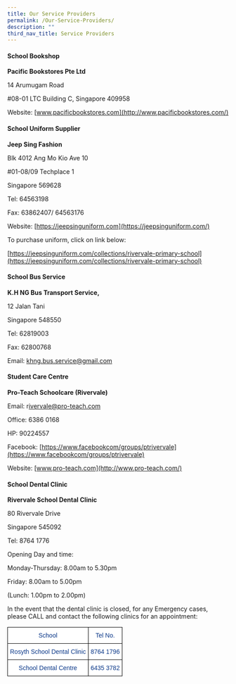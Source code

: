 ```yaml
---
title: Our Service Providers
permalink: /Our-Service-Providers/
description: ""
third_nav_title: Service Providers
---
```

#### **School Bookshop**


**Pacific Bookstores Pte Ltd**

14 Arumugam Road

#08-01 LTC Building C,&nbsp;Singapore 409958

Website:&nbsp;[www.pacificbookstores.com](http://www.pacificbookstores.com/)

[](http://www.pacificbookstores.com/)

#### **School Uniform Supplier**


  

**Jeep Sing Fashion**&nbsp;

[](https://jeepsinguniform.com/)

[](http://www.jeepsinguniform.com/)

Blk 4012 Ang Mo Kio Ave 10

#01-08/09 Techplace 1

Singapore 569628

Tel: 64563198

Fax: 63862407/ 64563176

Website:&nbsp;[https://jeepsinguniform.com](https://jeepsinguniform.com/)&nbsp;

  

[](https://jeepsinguniform.com/collections/rivervale-primary-school)

To purchase uniform, click on link below:

[https://jeepsinguniform.com/collections/rivervale-primary-school](https://jeepsinguniform.com/collections/rivervale-primary-school)

  

#### **School Bus Service**


  

**K.H NG Bus Transport Service,**

[](mailto:khng.bus.service@gmail.com)

12 Jalan Tani

Singapore 548550

Tel: 62819003

Fax: 62800768

Email:&nbsp;[khng.bus.service@gmail.com](mailto:khng.bus.service@gmail.com)

#### **Student Care Centre**


  

**Pro-Teach Schoolcare (Rivervale)**

[](http://www.pro-teach.com/)

Email: r[ivervale@pro-teach.com](mailto:Rivervale@pro-teach.com)

Office: 6386 0168

HP: 90224557

Facebook:&nbsp;[https://www.facebookcom/groups/ptrivervale](https://www.facebookcom/groups/ptrivervale)

Website:&nbsp;[www.pro-teach.com](http://www.pro-teach.com/)

#### **School Dental Clinic**


  

**Rivervale School Dental Clinic**

80 Rivervale Drive

Singapore 545092

  
Tel: 8764 1776

  
Opening Day and time:

Monday-Thursday: 8.00am to 5.30pm

Friday: 8.00am to 5.00pm

(Lunch: 1.00pm to 2.00pm)

  

In the event that the dental clinic is closed, for any Emergency cases, please CALL and contact the following clinics for an appointment:

  

<style type="text/css">
.tg  {border-collapse:collapse;border-spacing:0;}
.tg td{border-color:black;border-style:solid;border-width:1px;font-family:Arial, sans-serif;font-size:14px;
  overflow:hidden;padding:10px 5px;word-break:normal;}
.tg th{border-color:black;border-style:solid;border-width:1px;font-family:Arial, sans-serif;font-size:14px;
  font-weight:normal;overflow:hidden;padding:10px 5px;word-break:normal;}
.tg .tg-m9di{background-color:#FFF;color:#0C3989;text-align:center;vertical-align:middle}
</style>
<table class="tg">
<thead>
  <tr>
    <th class="tg-m9di">School</th>
    <th class="tg-m9di">Tel No.</th>
  </tr>
</thead>
<tbody>
  <tr>
    <td class="tg-m9di">Rosyth School Dental Clinic</td>
    <td class="tg-m9di">8764 1796</td>
  </tr>
  <tr>
    <td class="tg-m9di">School Dental Centre</td>
    <td class="tg-m9di">6435 3782</td>
  </tr>
</tbody>
</table>